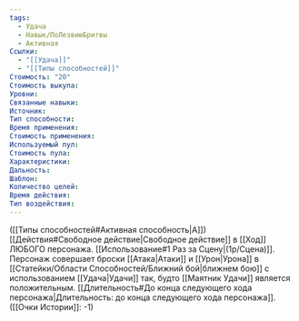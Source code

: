 ```yaml
---
tags:
  - Удача
  - Навык/ПоЛезвиюБритвы
  - Активная
Ссылки:
  - "[[Удача]]"
  - "[[Типы способностей]]"
Стоимость: "20"
Стоимость выкупа:
Уровни:
Связанные навыки:
Источник:
Тип способности:
Время применения:
Стоимость применения:
Используемый пул:
Стоимость пула:
Характеристики:
Дальность:
Шаблон:
Количество целей:
Время действия:
Тип воздействия:
---
```

([[Типы способностей#Активная способность|А]]) [[Действия#Свободное действие|Свободное действие]] в [[Ход]] ЛЮБОГО персонажа. [[Использование#1 Раз за Сцену|(1р/Сцена)]]. Персонаж совершает броски [[Атака|Атаки]] и [[Урон|Урона]] в [[Статейки/Области Способностей/Ближний бой|ближнем бою]] с использованием [[Удача|Удачи]] так, будто [[Маятник Удачи]] является положительным. 
[[Длительность#До конца следующего хода персонажа|Длительность: до конца следующего хода персонажа]]. ([[Очки Истории]]: -1)